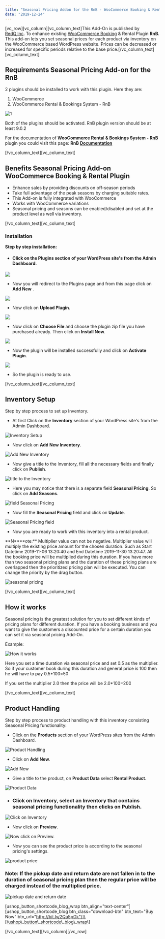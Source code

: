 ```yaml
---
title: "Seasonal Pricing Addon for the RnB - WooCommerce Booking & Rental Plugin"
date: "2019-12-24"
---
```


\[vc_row\]\[vc_column\]\[vc_column_text\]This Add-On is published by [RedQ,Inc](https://redq.io/). To enhance existing [WooCommerce Booking](https://redq.io/blog/woocommerce-booking-plugin/) & Rental Plugin **RnB.** This add-on lets you set seasonal prices for each product via inventory on the WooCommerce based WordPress website. Prices can be decreased or increased for specific periods relative to the base price.\[/vc_column_text\]\[vc_column_text\]

## Requirements Seasonal Pricing Add-on for the RnB

2 plugins should be installed to work with this plugin. Here they are:

1. WooCommerce
2. WooCommerce Rental & Bookings System - RnB

![1](/assets/blog/images/1.png)

Both of the plugins should be activated. RnB plugin version should be at least 9.0.2

For the documentation of **WooCommerce Rental & Bookings System - RnB** plugin you could visit this page: **RnB** [**Documentation**](https://redq.gitbooks.io/woocommerce-rental-and-bookings-reloaded/content/)

\[/vc_column_text\]\[vc_column_text\]

## Benefits Seasonal Pricing Add-on WooCommerce Booking & Rental Plugin

- Enhance sales by providing discounts on off-season periods
- Take full advantage of the peak seasons by charging suitable rates.
- This Add-on is fully integrated with WooCommerce
- Works with WooCommerce variations
- Seasonal pricing and seasons can be enabled/disabled and set at the product level as well via inventory.

\[/vc_column_text\]\[vc_column_text\]

### Installation

**Step by step installation:**

- #### Click on the **Plugins** section of your WordPress site's from the Admin Dashboard.

![](/assets/blog/images/3.png)

- Now you will redirect to the Plugins page and from this page click on **Add New** .

![](/assets/blog/images/4.png)

- Now click on **Upload Plugin**.

![](/assets/blog/images/5.png)

- Now click on **Choose File** and choose the plugin zip file you have purchased already. Then click on **Install Now**.

![](/assets/blog/images/6.png)

- Now the plugin will be installed successfully and click on **Activate Plugin**.

![](/assets/blog/images/7.png)

- So the plugin is ready to use.

\[/vc_column_text\]\[vc_column_text\]

## Inventory Setup

Step by step process to set up Inventory.

- At first Click on the **Inventory** section of your WordPress site's from the Admin Dashboard.

![Inventory Setup](/assets/blog/images/8.png "Inventory Setup")

- Now click on **Add New Inventory**.

![Add New Inventory](/assets/blog/images/9.png "Add New Inventory")

- Now give a title to the Inventory, fill all the necessary fields and finally click on **Publish**.

![title to the Inventory](/assets/blog/images/10.png "title to the Inventory")

- Here you may notice that there is a separate field **Seasonal Pricing**. So click on **Add Seasons**.

![field Seasonal Pricing](/assets/blog/images/11.png "field Seasonal Pricing")

- Now fill the **Seasonal Pricing** field and click on **Update**.

![Seasonal Pricing field](/assets/blog/images/12.png "Seasonal Pricing field")

- Now you are ready to work with this inventory into a rental product.

**N\*\***ote:\*\* Multiplier value can not be negative. Multiplier value will multiply the existing price amount for the chosen duration. Such as Start Datetime 2019-11-06 13:20:40 and End Datetime 2019-11-30 13:20:47. All the booking price will be multiplied during this duration. If you have more than two seasonal pricing plans and the duration of these pricing plans are overlapped then the prioritized pricing plan will be executed. You can change the priority by the drag button.



![seasonal pricing ](/assets/blog/images/19-1.png "seasonal pricing ")

\[/vc_column_text\]\[vc_column_text\]

## How it works

Seasonal pricing is the greatest solution for you to set different kinds of pricing plans for different duration. If you have a booking business and you want to give the customers a discounted price for a certain duration you can set it via seasonal pricing Add-On.

Example:

![How it works](/assets/blog/images/21-1.png "How it works")

Here you set a time duration via seasonal price and set 0.5 as the multiplier. So if your customer book during this duration and general price is 100 then he will have to pay 0.5\*100=50

If you set the multiplier 2.0 then the price will be 2.0\*100=200

\[/vc_column_text\]\[vc_column_text\]

## Product Handling

Step by step process to product handling with this inventory consisting Seasonal Pricing functionality:

- Click on the **Products** section of your WordPress sites from the Admin Dashboard.

![Product Handling](/assets/blog/images/13.png "Product Handling")

- Click on **Add New**.

![Add New](/assets/blog/images/14.png "Add New")

- Give a title to the product, on **Product Data** select **Rental Product**.

![Product Data](/assets/blog/images/15.png "Product Data")

- ### Click on **Inventory**, select an **Inventory** that contains seasonal pricing functionality then clicks on **Publish**.

![Click on Inventory](/assets/blog/images/16-1.png "Click on Inventory")

- Now click on **Preview**.

![Now click on Preview.](/assets/blog/images/17-1.png "Now click on Preview.")

- Now you can see the product price is according to the seasonal pricing's settings.

![product price](/assets/blog/images/18-1.png "product price")

### **Note:** If the pickup date and return date are not fallen in to the duration of seasonal pricing plan then the regular price will be charged instead of the multiplied price.

![pickup date and return date ](/assets/blog/images/20-1.png "pickup date and return date ")

\[ushop_button_shortcode_blog_wrap btn_align="text-center"\]\[ushop_button_shortcode_blog btn_class="download-btn" btn_text="Buy Now" btn_url="http://bit.ly/2Qa5pGk"\]\[/ushop\_button\_shortcode\_blog\_wrap\]

\[/vc_column_text\]\[/vc_column\]\[/vc_row\]
